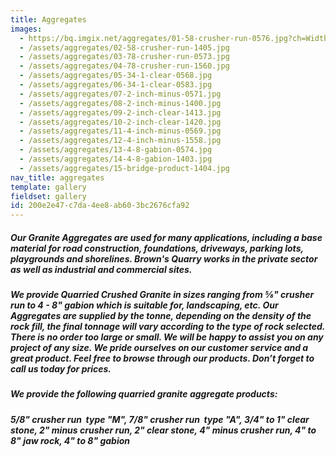 ```yaml
---
title: Aggregates
images:
  - https://bq.imgix.net/aggregates/01-58-crusher-run-0576.jpg?ch=Width,DPE&w=50&dpr=2
  - /assets/aggregates/02-58-crusher-run-1405.jpg
  - /assets/aggregates/03-78-crusher-run-0573.jpg
  - /assets/aggregates/04-78-crusher-run-1560.jpg
  - /assets/aggregates/05-34-1-clear-0568.jpg
  - /assets/aggregates/06-34-1-clear-0583.jpg
  - /assets/aggregates/07-2-inch-minus-0571.jpg
  - /assets/aggregates/08-2-inch-minus-1400.jpg
  - /assets/aggregates/09-2-inch-clear-1413.jpg
  - /assets/aggregates/10-2-inch-clear-1420.jpg
  - /assets/aggregates/11-4-inch-minus-0569.jpg
  - /assets/aggregates/12-4-inch-minus-1558.jpg
  - /assets/aggregates/13-4-8-gabion-0574.jpg
  - /assets/aggregates/14-4-8-gabion-1403.jpg
  - /assets/aggregates/15-bridge-product-1404.jpg
nav_title: aggregates
template: gallery
fieldset: gallery
id: 200e2e47-c7da-4ee8-ab60-3bc2676cfa92
---
```

<h5>Our Granite Aggregates are used for many applications, including a base material for road construction, foundations, driveways, parking lots, playgrounds and shorelines. Brown's Quarry works in the private sector as well as industrial and commercial sites.</h5>
<h5>We provide Quarried Crushed Granite in sizes ranging from &#8541;" crusher run to 4 - 8" gabion which is suitable for, landscaping, etc. Our Aggregates are supplied by the tonne, depending on the density of the rock fill, the final tonnage will vary according to the type of rock selected. There is no order too large or small.  We will be happy to assist you on any project of any size.  We pride ourselves on our customer service and a great product.  Feel free to browse through our products.  Don’t forget to call us today for prices.</h5><h5> We provide the following quarried granite aggregate products:</h5><h5>5/8" crusher run ­ type "M", 7/8" crusher run ­ type "A", 3/4" to 1" clear stone, 2" minus crusher run, 2" clear stone, 4" minus crusher run, 4" to 8" jaw rock, 4" to 8" gabion</h5>
